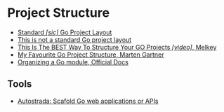 # Project Structure

- [Standard _[sic]_ Go Project Layout](https://github.com/golang-standards/project-layout)
- [This is not a standard Go project layout](https://github.com/golang-standards/project-layout/issues/117)
- [This Is The BEST Way To Structure Your GO Projects _[video]_, Melkey](https://www.youtube.com/watch?v=dxPakeBsgl4)
- [My Favourite Go Project Structure, Marten Gartner](https://martengartner.medium.com/my-favourite-go-project-setup-479563662834)
- [Organizing a Go module, Official Docs](https://go.dev/doc/modules/layout)

## Tools

- [Autostrada: Scafold Go web applications or APIs](https://autostrada.dev/)
